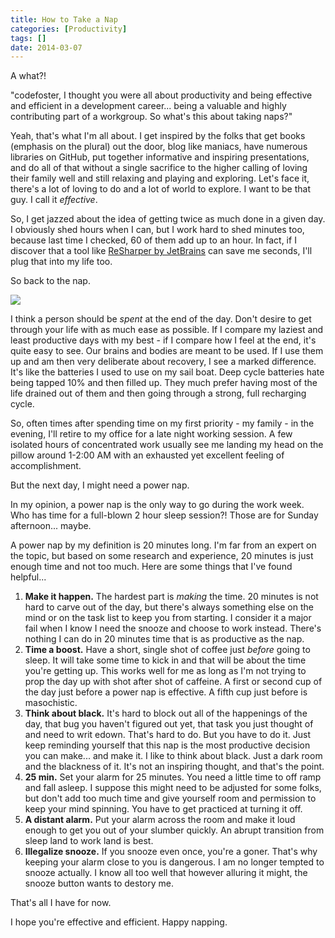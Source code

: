 ```yaml
---
title: How to Take a Nap
categories: [Productivity]
tags: []
date: 2014-03-07
---
```


A what?!

"codefoster, I thought you were all about productivity and being effective and efficient in a development career... being a valuable and highly contributing part of a workgroup. So what's this about taking naps?"

Yeah, that's what I'm all about. I get inspired by the folks that get books (emphasis on the plural) out the door, blog like maniacs, have numerous libraries on GitHub, put together informative and inspiring presentations, and do all of that without a single sacrifice to the higher calling of loving their family well and still relaxing and playing and exploring. Let's face it, there's a lot of loving to do and a lot of world to explore. I want to be that guy. I call it _effective_.

So, I get jazzed about the idea of getting twice as much done in a given day. I obviously shed hours when I can, but I work hard to shed minutes too, because last time I checked, 60 of them add up to an hour. In fact, if I discover that a tool like [ReSharper by JetBrains](http://jetbrains.com/resharper) can save me seconds, I'll plug that into my life too.

So back to the nap.

![](/files/nap_01.jpg)

I think a person should be _spent_ at the end of the day. Don't desire to get through your life with as much ease as possible. If I compare my laziest and least productive days with my best - if I compare how I feel at the end, it's quite easy to see. Our brains and bodies are meant to be used. If I use them up and am then very deliberate about recovery, I see a marked difference. It's like the batteries I used to use on my sail boat. Deep cycle batteries hate being tapped 10% and then filled up. They much prefer having most of the life drained out of them and then going through a strong, full recharging cycle.

So, often times after spending time on my first priority - my family - in the evening, I'll retire to my office for a late night working session. A few isolated hours of concentrated work usually see me landing my head on the pillow around 1-2:00 AM with an exhausted yet excellent feeling of accomplishment.

But the next day, I might need a power nap.

In my opinion, a power nap is the only way to go during the work week. Who has time for a full-blown 2 hour sleep session?! Those are for Sunday afternoon... maybe.

A power nap by my definition is 20 minutes long. I'm far from an expert on the topic, but based on some research and experience, 20 minutes is just enough time and not too much. Here are some things that I've found helpful...

1.  **Make it happen.** The hardest part is _making_ the time. 20 minutes is not hard to carve out of the day, but there's always something else on the mind or on the task list to keep you from starting. I consider it a major fail when I know I need the snooze and choose to work instead. There's nothing I can do in 20 minutes time that is as productive as the nap.
2.  **Time a boost.** Have a short, single shot of coffee just _before_ going to sleep. It will take some time to kick in and that will be about the time you're getting up. This works well for me as long as I'm not trying to prop the day up with shot after shot of caffeine. A first or second cup of the day just before a power nap is effective. A fifth cup just before is masochistic. 
3.  **Think about black.** It's hard to block out all of the happenings of the day, that bug you haven't figured out yet, that task you just thought of and need to writ edown. That's hard to do. But you have to do it. Just keep reminding yourself that this nap is the most productive decision you can make... and make it. I like to think about black. Just a dark room and the blackness of it. It's not an inspiring thought, and that's the point.
4.  **25 min.** Set your alarm for 25 minutes. You need a little time to off ramp and fall asleep. I suppose this might need to be adjusted for some folks, but don't add too much time and give yourself room and permission to keep your mind spinning. You have to get practiced at turning it off.
5.  **A distant alarm.** Put your alarm across the room and make it loud enough to get you out of your slumber quickly. An abrupt transition from sleep land to work land is best.
6.  **Illegalize snooze.** If you snooze even once, you're a goner. That's why keeping your alarm close to you is dangerous. I am no longer tempted to snooze actually. I know all too well that however alluring it might, the snooze button wants to destory me.

That's all I have for now.

I hope you're effective and efficient. Happy napping.
